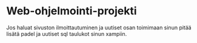 # Web-ohjelmointi-projekti

Jos haluat sivuston ilmoittautuminen ja uutiset osan toimimaan sinun pitää lisätä padel ja uutiset sql taulukot sinun xampiin.
